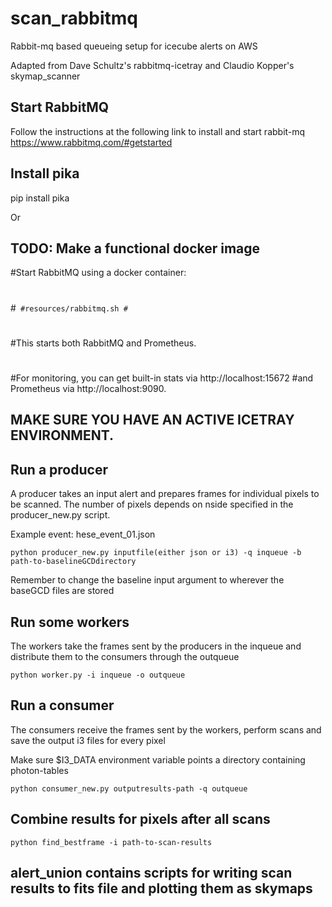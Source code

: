 # scan_rabbitmq
Rabbit-mq based queueing setup for icecube alerts on AWS

Adapted from Dave Schultz's rabbitmq-icetray and Claudio Kopper's skymap_scanner

## Start RabbitMQ
Follow the instructions at the following link to install and start rabbit-mq
https://www.rabbitmq.com/#getstarted

## Install pika
pip install pika

Or
## TODO: Make a functional docker image 
#Start RabbitMQ using a docker container:
#
#```
#resources/rabbitmq.sh
#```
#
#This starts both RabbitMQ and Prometheus.
#
#For monitoring, you can get built-in stats via http://localhost:15672
#and Prometheus via http://localhost:9090.

## MAKE SURE YOU HAVE AN ACTIVE ICETRAY ENVIRONMENT.

## Run a producer

A producer takes an input alert and prepares frames for individual pixels to be scanned. The number of pixels depends on nside specified in the producer_new.py script.

Example event: hese_event_01.json

```
python producer_new.py inputfile(either json or i3) -q inqueue -b path-to-baselineGCDdirectory
```
Remember to change the baseline input argument to wherever the baseGCD files are stored

## Run some workers
The workers take the frames sent by the producers in the inqueue and distribute them to the consumers through the outqueue
```
python worker.py -i inqueue -o outqueue
```
## Run a consumer
The consumers receive the frames sent by the workers, perform scans and save the output i3 files for every pixel



Make sure $I3_DATA environment variable points a directory containing photon-tables
```
python consumer_new.py outputresults-path -q outqueue
```

## Combine results for pixels after all scans
```
python find_bestframe -i path-to-scan-results
```

## alert_union contains scripts for writing scan results to fits file and plotting them as skymaps
